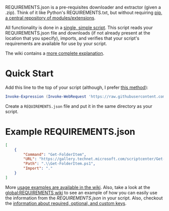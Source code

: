 REQUIREMENTS.json is a pre-requisites downloader and extractor (given a .zip). Think of it like Python's REQUIREMENTS.txt, but without requiring [pip, a central repository of modules/extensions](https://pypi.python.org).

All functionality is done in a [single, simple script](requirements.ps1). This script reads your REQUIREMENTS.json file and downloads (if not already present at the location that you specify), imports, and verifies that your script's requirements are available for use by your script.

The wiki contains a [more complete explanation](../../wiki/Home).

# Quick Start

Add this line to the top of your script (although, I prefer [this method](../../wiki/Usage#pull-from-github-and-archive)):

```powershell
Invoke-Expression (Invoke-WebRequest 'https://raw.githubusercontent.com/Vertigion/REQUIREMENTS.json/v1.2/requirements.ps1' -UseBasicParsing).Content
```

Create a `REQUIREMENTS.json` file and put it in the same directory as your script.

# Example REQUIREMENTS.json

```json
[
    {
        "Command": "Get-FolderItem",
        "URL": "https://gallery.technet.microsoft.com/scriptcenter/Get-Deeply-Nested-Files-a2148fd7/file/107404/1/Get-FolderItem.ps1",
        "Path": ".\\Get-FolderItem.ps1",
        "Import": "."
    }
]
```

More [usage examples are available in the wiki](../../wiki/Usage). Also, take a look at the [global:REQUIREMENTS wiki](../../wiki/global:REQUIREMENTS) to see an example of how you can easily use the information from the *REQUIREMENTS.json* in your script. Also, checkout the [information about required, optional, and custom keys](../../wiki/Keys).
